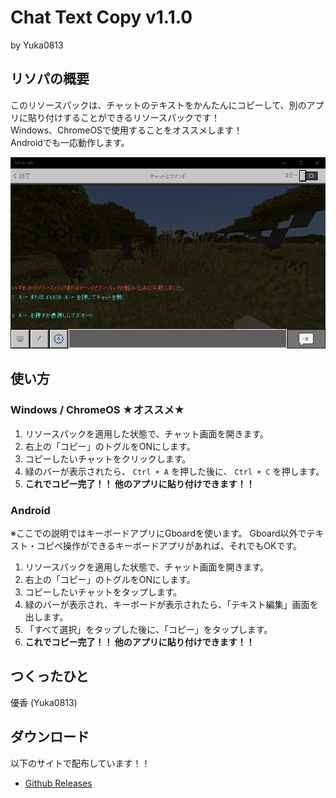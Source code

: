 # Chat Text Copy v1.1.0
by Yuka0813

## リソパの概要
このリソースパックは、チャットのテキストをかんたんにコピーして、別のアプリに貼り付けすることができるリソースパックです！  
Windows、ChromeOSで使用することをオススメします！  
Androidでも一応動作します。

![例](https://raw.githubusercontent.com/GotembaYuka/files/refs/heads/main/chat-text-copy/preview.gif)

## 使い方
### Windows / ChromeOS ★オススメ★
1. リソースパックを適用した状態で、チャット画面を開きます。
2. 右上の「コピー」のトグルをONにします。
3. コピーしたいチャットをクリックします。
4. 緑のバーが表示されたら、 `Ctrl + A` を押した後に、 `Ctrl + C` を押します。
5. **これでコピー完了！！ 他のアプリに貼り付けできます！！**

### Android
※ここでの説明ではキーボードアプリにGboardを使います。  Gboard以外でテキスト・コピペ操作ができるキーボードアプリがあれば、それでもOKです。  
1. リソースパックを適用した状態で、チャット画面を開きます。
2. 右上の「コピー」のトグルをONにします。
3. コピーしたいチャットをタップします。
4. 緑のバーが表示され、キーボードが表示されたら、「テキスト編集」画面を出します。
5. 「すべて選択」をタップした後に、「コピー」をタップします。
6. **これでコピー完了！！ 他のアプリに貼り付けできます！！**

## つくったひと
優香 (Yuka0813)

## ダウンロード
以下のサイトで配布しています！！
- [Github Releases](https://github.com/GotembaYuka/chat-text-copy/releases/latest)